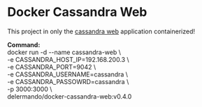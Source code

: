 # Docker Cassandra Web
This project in only the  [cassandra web](https://www.google.com) application containerized!

**Command:**  
   docker run -d --name cassandra-web \  
  -e CASSANDRA_HOST_IP=192.168.200.3 \   
  -e CASSANDRA_PORT=9042 \  
  -e CASSANDRA_USERNAME=cassandra \  
  -e CASSANDRA_PASSOWRD=cassandra \  
  -p 3000:3000 \  
  delermando/docker-cassandra-web:v0.4.0
 
